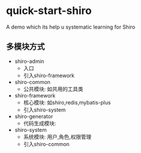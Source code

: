 # quick-start-shiro
A demo  which  its help  u systematic learning for Shiro

## 多模块方式
+ shiro-admin
  + 入口
  + 引入shiro-framework
+ shiro-common
  + 公共模块: 如共用的工具类
+ shiro-framework
  + 核心模块: 如shiro,redis,mybatis-plus
  + 引入shiro-system
+ shiro-generator
  + 代码生成模块: 
+ shiro-system
  + 系统模块: 用户,角色,权限管理
  + 引入shiro-common